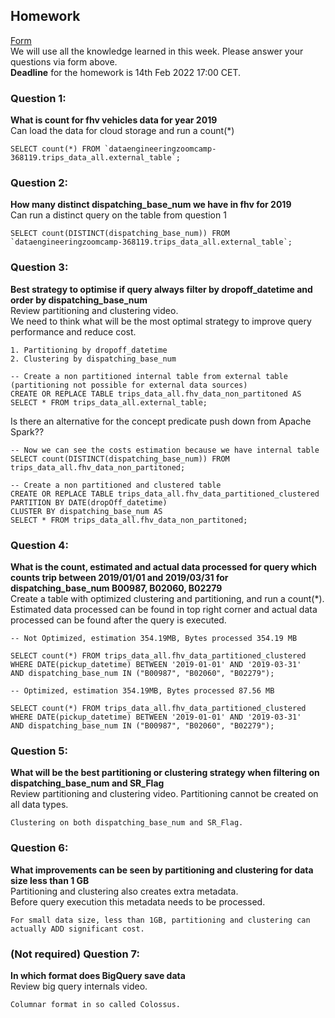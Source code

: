 ## Homework
[Form](https://forms.gle/ytzVYUh2RptgkvF79)  
We will use all the knowledge learned in this week. Please answer your questions via form above.  
**Deadline** for the homework is 14th Feb 2022 17:00 CET.

### Question 1: 
**What is count for fhv vehicles data for year 2019**  
Can load the data for cloud storage and run a count(*)

```
SELECT count(*) FROM `dataengineeringzoomcamp-368119.trips_data_all.external_table`;	
```

### Question 2: 
**How many distinct dispatching_base_num we have in fhv for 2019**  
Can run a distinct query on the table from question 1

```
SELECT count(DISTINCT(dispatching_base_num)) FROM `dataengineeringzoomcamp-368119.trips_data_all.external_table`;	
```


### Question 3: 
**Best strategy to optimise if query always filter by dropoff_datetime and order by dispatching_base_num**  
Review partitioning and clustering video.   
We need to think what will be the most optimal strategy to improve query 
performance and reduce cost.

```
1. Partitioning by dropoff_datetime
2. Clustering by dispatching_base_num
```

```
-- Create a non partitioned internal table from external table (partitioning not possible for external data sources) 
CREATE OR REPLACE TABLE trips_data_all.fhv_data_non_partitoned AS
SELECT * FROM trips_data_all.external_table;
```

Is there an alternative for the concept predicate push down from Apache Spark??

```
-- Now we can see the costs estimation because we have internal table
SELECT count(DISTINCT(dispatching_base_num)) FROM trips_data_all.fhv_data_non_partitoned;
```

```
-- Create a non partitioned and clustered table
CREATE OR REPLACE TABLE trips_data_all.fhv_data_partitioned_clustered
PARTITION BY DATE(dropOff_datetime)
CLUSTER BY dispatching_base_num AS
SELECT * FROM trips_data_all.fhv_data_non_partitoned;
```



### Question 4: 
**What is the count, estimated and actual data processed for query which counts trip between 2019/01/01 and 2019/03/31 for dispatching_base_num B00987, B02060, B02279**  
Create a table with optimized clustering and partitioning, and run a 
count(*). Estimated data processed can be found in top right corner and
actual data processed can be found after the query is executed.

```
-- Not Optimized, estimation 354.19MB, Bytes processed 354.19 MB

SELECT count(*) FROM trips_data_all.fhv_data_partitioned_clustered 
WHERE DATE(pickup_datetime) BETWEEN '2019-01-01' AND '2019-03-31'
AND dispatching_base_num IN ("B00987", "B02060", "B02279");
```

```
-- Optimized, estimation 354.19MB, Bytes processed 87.56 MB

SELECT count(*) FROM trips_data_all.fhv_data_partitioned_clustered 
WHERE DATE(pickup_datetime) BETWEEN '2019-01-01' AND '2019-03-31'
AND dispatching_base_num IN ("B00987", "B02060", "B02279");
```


### Question 5: 
**What will be the best partitioning or clustering strategy when filtering on dispatching_base_num and SR_Flag**  
Review partitioning and clustering video. 
Partitioning cannot be created on all data types.

```
Clustering on both dispatching_base_num and SR_Flag.
```

### Question 6: 
**What improvements can be seen by partitioning and clustering for data size less than 1 GB**  
Partitioning and clustering also creates extra metadata.  
Before query execution this metadata needs to be processed.

```
For small data size, less than 1GB, partitioning and clustering can actually ADD significant cost.
```

### (Not required) Question 7: 
**In which format does BigQuery save data**  
Review big query internals video.

```
Columnar format in so called Colossus.
```